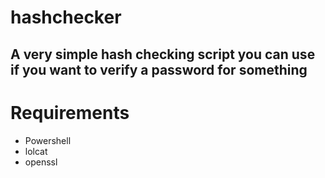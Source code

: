 # hashchecker
A very simple hash checking script you can use if you want to verify a password for something
---
# Requirements
- Powershell
- lolcat
- openssl
